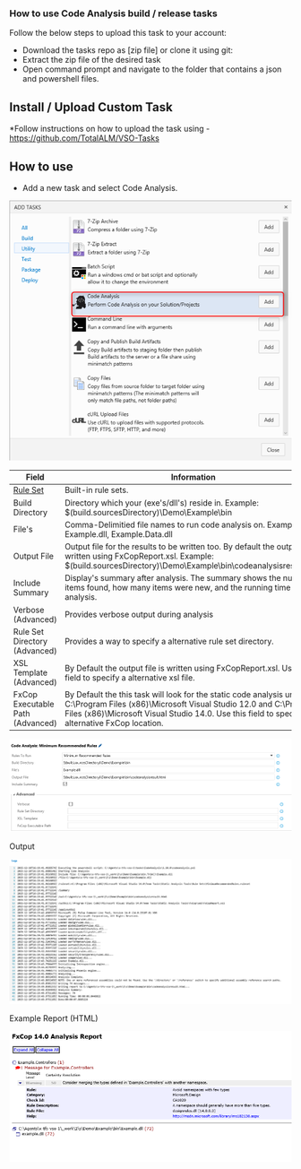 ### How to use **Code Analysis** build / release tasks

Follow the below steps to upload this task to your account:

* Download the tasks repo as [zip file] or clone it using git:
* Extract the zip file of the desired task
* Open command prompt and navigate to the folder that contains a json and powershell files.

## Install / Upload Custom Task

*Follow instructions on how to upload the task using - https://github.com/TotalALM/VSO-Tasks

## How to use

* Add a new task and select Code Analysis.

![tfs-cli](docs/SelectTask.png "Task")

| **Field** | **Information** | **Required** |
| --- | --- | --- |
| [Rule Set](https://msdn.microsoft.com/en-us/library/dd264925.aspx) | Built-in rule sets. | Yes |
| Build Directory | Directory which your (exe's/dll's) reside in.  Example: $(build.sourcesDirectory)\Demo\Example\bin | Yes |
| File's | Comma-Delimitied file names to run code analysis on. Example: Example.dll, Example.Data.dll  | Yes |
| Output File | Output file for the results to be written too.  By default the output is written using FxCopReport.xsl. Example: $(build.sourcesDirectory)\Demo\Example\bin\codeanalysisresult.html | Yes |
| Include Summary | Display's summary after analysis. The summary shows the number of items found, how many items were new, and the running time for the analysis.  | * |
| Verbose (Advanced) | Provides verbose output during analysis | * |
| Rule Set Directory (Advanced) | Provides a way to specify a alternative rule set directory. | No |
| XSL Template (Advanced) | By Default the output file is written using FxCopReport.xsl.  Use this field to specify a alternative xsl file. | No |
| FxCop Executable Path (Advanced) | By Default the this task will look for the static code analysis under C:\Program Files (x86)\Microsoft Visual Studio 12.0 and C:\Program Files (x86)\Microsoft Visual Studio 14.0.  Use this field to specify a alternative FxCop location. | No |

![tfs-cli](docs/Values.png "Values")

Output

![tfs-cli](docs/Output.png "Ouput")

Example Report (HTML)

![tfs-cli](docs/Report.png "HTML Report")
